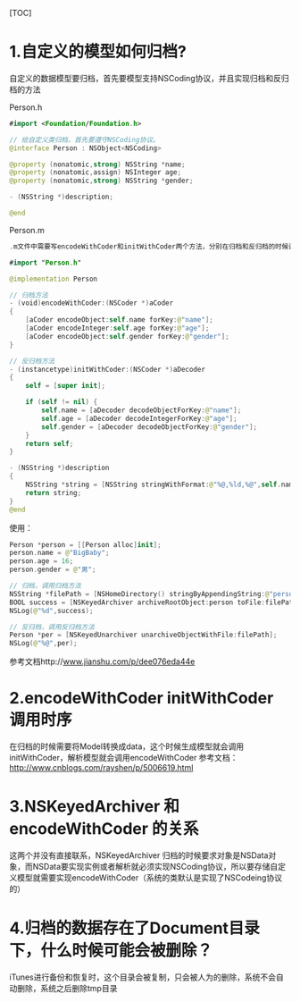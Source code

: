 [TOC]
# 1.自定义的模型如何归档?
自定义的数据模型要归档，首先要模型支持NSCoding协议，并且实现归档和反归档的方法

Person.h

```swift
#import <Foundation/Foundation.h>

// 给自定义类归档，首先要遵守NSCoding协议。
@interface Person : NSObject<NSCoding>

@property (nonatomic,strong) NSString *name;
@property (nonatomic,assign) NSInteger age;
@property (nonatomic,strong) NSString *gender;

- (NSString *)description;

@end
```
Person.m

```swift
.m文件中需要写encodeWithCoder和initWithCoder两个方法，分别在归档和反归档的时候调用。

#import "Person.h"

@implementation Person

// 归档方法
- (void)encodeWithCoder:(NSCoder *)aCoder
{
    [aCoder encodeObject:self.name forKey:@"name"];
    [aCoder encodeInteger:self.age forKey:@"age"];
    [aCoder encodeObject:self.gender forKey:@"gender"];
}

// 反归档方法  
- (instancetype)initWithCoder:(NSCoder *)aDecoder
{
    self = [super init];

    if (self != nil) {
        self.name = [aDecoder decodeObjectForKey:@"name"];
        self.age = [aDecoder decodeIntegerForKey:@"age"];
        self.gender = [aDecoder decodeObjectForKey:@"gender"];
    }
    return self;
}

- (NSString *)description
{
    NSString *string = [NSString stringWithFormat:@"%@,%ld,%@",self.name,self.age,self.gender];
    return string;
}
@end
```
使用：

```swift
Person *person = [[Person alloc]init];
person.name = @"BigBaby";
person.age = 16;
person.gender = @"男";

// 归档，调用归档方法
NSString *filePath = [NSHomeDirectory() stringByAppendingString:@"person.plist"];
BOOL success = [NSKeyedArchiver archiveRootObject:person toFile:filePath];
NSLog(@"%d",success);

// 反归档，调用反归档方法
Person *per = [NSKeyedUnarchiver unarchiveObjectWithFile:filePath];
NSLog(@"%@",per);
```

参考文档http://www.jianshu.com/p/dee076eda44e

# 2.encodeWithCoder  initWithCoder 调用时序
在归档的时候需要将Model转换成data，这个时候生成模型就会调用initWithCoder，解析模型就会调用encodeWithCoder
参考文档： http://www.cnblogs.com/rayshen/p/5006619.html

# 3.NSKeyedArchiver 和encodeWithCoder 的关系
这两个并没有直接联系，NSKeyedArchiver 归档的时候要求对象是NSData对象，而NSData要实现实例或者解析就必须实现NSCoding协议，所以要存储自定义模型就需要实现encodeWithCoder（系统的类默认是实现了NSCodeing协议的）

# 4.归档的数据存在了Document目录下，什么时候可能会被删除？
 iTunes进行备份和恢复时，这个目录会被复制，只会被人为的删除，系统不会自动删除，系统之后删除tmp目录



